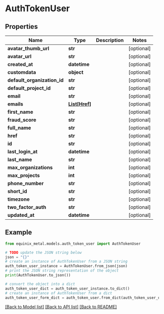 # AuthTokenUser


## Properties

Name | Type | Description | Notes
------------ | ------------- | ------------- | -------------
**avatar_thumb_url** | **str** |  | [optional] 
**avatar_url** | **str** |  | [optional] 
**created_at** | **datetime** |  | [optional] 
**customdata** | **object** |  | [optional] 
**default_organization_id** | **str** |  | [optional] 
**default_project_id** | **str** |  | [optional] 
**email** | **str** |  | [optional] 
**emails** | [**List[Href]**](Href.md) |  | [optional] 
**first_name** | **str** |  | [optional] 
**fraud_score** | **str** |  | [optional] 
**full_name** | **str** |  | [optional] 
**href** | **str** |  | [optional] 
**id** | **str** |  | [optional] 
**last_login_at** | **datetime** |  | [optional] 
**last_name** | **str** |  | [optional] 
**max_organizations** | **int** |  | [optional] 
**max_projects** | **int** |  | [optional] 
**phone_number** | **str** |  | [optional] 
**short_id** | **str** |  | [optional] 
**timezone** | **str** |  | [optional] 
**two_factor_auth** | **str** |  | [optional] 
**updated_at** | **datetime** |  | [optional] 

## Example

```python
from equinix_metal.models.auth_token_user import AuthTokenUser

# TODO update the JSON string below
json = "{}"
# create an instance of AuthTokenUser from a JSON string
auth_token_user_instance = AuthTokenUser.from_json(json)
# print the JSON string representation of the object
print(AuthTokenUser.to_json())

# convert the object into a dict
auth_token_user_dict = auth_token_user_instance.to_dict()
# create an instance of AuthTokenUser from a dict
auth_token_user_form_dict = auth_token_user.from_dict(auth_token_user_dict)
```
[[Back to Model list]](../README.md#documentation-for-models) [[Back to API list]](../README.md#documentation-for-api-endpoints) [[Back to README]](../README.md)


